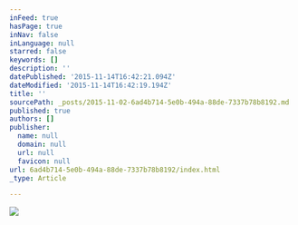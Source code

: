 ```yaml
---
inFeed: true
hasPage: true
inNav: false
inLanguage: null
starred: false
keywords: []
description: ''
datePublished: '2015-11-14T16:42:21.094Z'
dateModified: '2015-11-14T16:42:19.194Z'
title: ''
sourcePath: _posts/2015-11-02-6ad4b714-5e0b-494a-88de-7337b78b8192.md
published: true
authors: []
publisher:
  name: null
  domain: null
  url: null
  favicon: null
url: 6ad4b714-5e0b-494a-88de-7337b78b8192/index.html
_type: Article

---
```

![](https://the-grid-user-content.s3-us-west-2.amazonaws.com/ee037ae3-11ae-4d85-90c0-a7ee1ea53fda.jpg)